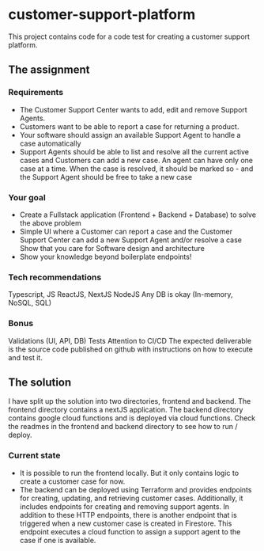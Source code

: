 # customer-support-platform

This project contains code for a code test for creating a customer support platform.

## The assignment

### Requirements

- The Customer Support Center wants to add, edit and remove Support Agents.
- Customers want to be able to report a case for returning a product.
- Your software should assign an available Support Agent to handle a case automatically
- Support Agents should be able to list and resolve all the current active cases and Customers can add a new case. An agent can have only one case at a time. When the case is resolved, it should be marked so - and the Support Agent should be free to take a new case

### Your goal

- Create a Fullstack application (Frontend + Backend + Database) to solve the above problem
- Simple UI where a Customer can report a case and the Customer Support Center can add a new Support Agent and/or resolve a case Show that you care for Software design and architecture
- Show your knowledge beyond boilerplate endpoints!
  
### Tech recommendations

Typescript, JS
ReactJS, NextJS
NodeJS
Any DB is okay (In-memory, NoSQL, SQL)

### Bonus

Validations (UI, API, DB) Tests
Attention to CI/CD
The expected deliverable is the source code published on github with instructions on how to execute and test it.

## The solution

I have split up the solution into two directories, frontend and backend. The frontend directory contains a nextJS application. The backend directory contains google cloud functions and is deployed via cloud functions. Check the readmes in the frontend and backend directory to see how to run / deploy.

### Current state

- It is possible to run the frontend locally. But it only contains logic to create a customer case for now.
- The backend can be deployed using Terraform and provides endpoints for creating, updating, and retrieving customer cases. Additionally, it includes endpoints for creating and removing support agents. In addition to these HTTP endpoints, there is another endpoint that is triggered when a new customer case is created in Firestore. This endpoint executes a cloud function to assign a support agent to the case if one is available.
